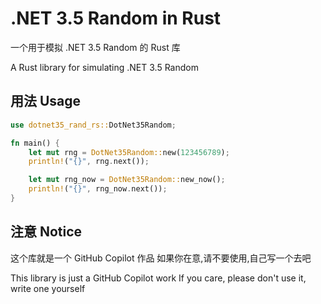 # .NET 3.5 Random in Rust

一个用于模拟 .NET 3.5 Random 的 Rust 库

A Rust library for simulating .NET 3.5 Random

## 用法 Usage

```rust
use dotnet35_rand_rs::DotNet35Random;

fn main() {
    let mut rng = DotNet35Random::new(123456789);
    println!("{}", rng.next());

    let mut rng_now = DotNet35Random::new_now();
    println!("{}", rng_now.next());
}
```

## 注意 Notice

这个库就是一个 GitHub Copilot 作品
如果你在意,请不要使用,自己写一个去吧

This library is just a GitHub Copilot work
If you care, please don't use it, write one yourself
